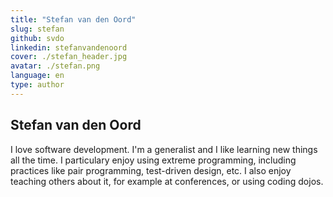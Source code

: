 ```yaml
---
title: "Stefan van den Oord"
slug: stefan 
github: svdo
linkedin: stefanvandenoord
cover: ./stefan_header.jpg
avatar: ./stefan.png
language: en
type: author
---
```

## Stefan van den Oord

I love software development. I'm a generalist and I like learning new things all the time. I particulary enjoy using extreme programming, including practices like pair programming, test-driven design, etc. I also enjoy teaching others about it, for example at conferences, or using coding dojos.

